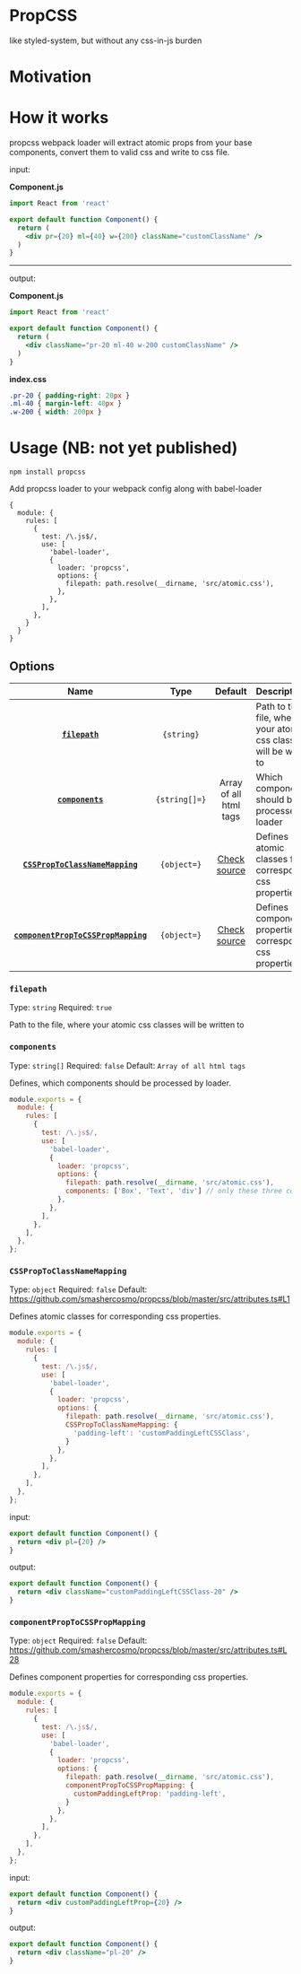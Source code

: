 # PropCSS
like styled-system, but without any css-in-js burden

# Motivation

# How it works
propcss webpack loader will extract atomic props from your base components, convert them to valid css and write to css file.

input:

**Component.js**
```jsx
import React from 'react'

export default function Component() {
  return (
    <div pr={20} ml={40} w={200} className="customClassName" />
  )
}
```
---
output:

**Component.js**
```jsx
import React from 'react'

export default function Component() {
  return (
    <div className="pr-20 ml-40 w-200 customClassName" />
  )
}
```
**index.css**
```css
.pr-20 { padding-right: 20px }
.ml-40 { margin-left: 40px }
.w-200 { width: 200px }
```

# Usage (NB: not yet published)
```
npm install propcss
```

Add propcss loader to your webpack config along with babel-loader
```
{
  module: {
    rules: [
      {
        test: /\.js$/,
        use: [
          'babel-loader',
          {
            loader: 'propcss',
            options: {
              filepath: path.resolve(__dirname, 'src/atomic.css'), 
            },
          },
        ],
      },
    }
  }
}
```

## Options

|                    Name                                               |            Type              | Default                                                                                   | Description                                                            |
| :-------------------------------------------------------------------: | :--------------------------: | :---------------------------------------------------------------------------------------: | :--------------------------------------------------------------------- |
| **[`filepath`](#filepath)**                                           | `{string}`                   |                                                                                           | Path to the file, where your atomic css classes will be written to     |
| **[`components`](#components)**                                       | `{string[]=}`                | Array of all html tags                                                                    | Which components should be processed by loader                         |
| **[`CSSPropToClassNameMapping`](#CSSPropToClassNameMapping)**         | `{object=}`                  | [Check source](https://github.com/smashercosmo/propcss/blob/master/src/attributes.ts#L1)  | Defines atomic classes for corresponding css properties.               |
| **[`componentPropToCSSPropMapping`](#componentPropToCSSPropMapping)** | `{object=}`                  | [Check source](https://github.com/smashercosmo/propcss/blob/master/src/attributes.ts#L28) | Defines component properties for corresponding css properties.         |

### `filepath`

Type: `string`
Required: `true`

Path to the file, where your atomic css classes will be written to

### `components`

Type: `string[]`
Required: `false`
Default: `Array of all html tags `

Defines, which components should be processed by loader.     

```js
module.exports = {
  module: {
    rules: [
      {
        test: /\.js$/,
        use: [
          'babel-loader',
          {
            loader: 'propcss',
            options: {
              filepath: path.resolve(__dirname, 'src/atomic.css'),
              components: ['Box', 'Text', 'div'] // only these three components will be processed by loader
            },
          },
        ],
      },
    ],
  },
};
```

### `CSSPropToClassNameMapping`

Type: `object`
Required: `false`
Default: https://github.com/smashercosmo/propcss/blob/master/src/attributes.ts#L1

Defines atomic classes for corresponding css properties.

```js
module.exports = {
  module: {
    rules: [
      {
        test: /\.js$/,
        use: [
          'babel-loader',
          {
            loader: 'propcss',
            options: {
              filepath: path.resolve(__dirname, 'src/atomic.css'),
              CSSPropToClassNameMapping: {
                'padding-left': 'customPaddingLeftCSSClass',
              }
            },
          },
        ],
      },
    ],
  },
};
```
input:
```jsx
export default function Component() {
  return <div pl={20} />
}
```

output:
```jsx
export default function Component() {
  return <div className="customPaddingLeftCSSClass-20" />
}
```

### `componentPropToCSSPropMapping`

Type: `object`
Required: `false`
Default: https://github.com/smashercosmo/propcss/blob/master/src/attributes.ts#L28

Defines component properties for corresponding css properties.

```js
module.exports = {
  module: {
    rules: [
      {
        test: /\.js$/,
        use: [
          'babel-loader',
          {
            loader: 'propcss',
            options: {
              filepath: path.resolve(__dirname, 'src/atomic.css'),
              componentPropToCSSPropMapping: {
                customPaddingLeftProp: 'padding-left',
              }
            },
          },
        ],
      },
    ],
  },
};
```
input:
```jsx
export default function Component() {
  return <div customPaddingLeftProp={20} />
}
```

output:
```jsx
export default function Component() {
  return <div className="pl-20" />
}
```